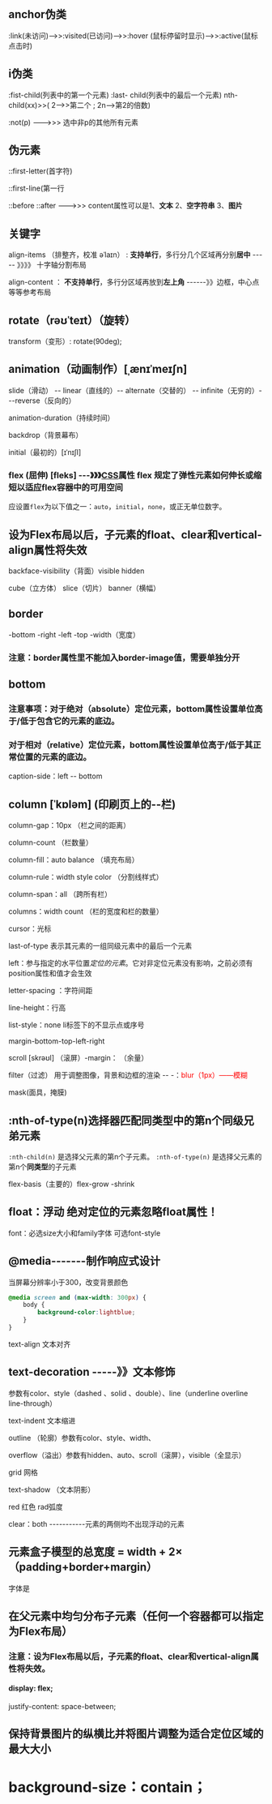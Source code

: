## anchor伪类

:link(未访问)-->>:visited(已访问)-->>:hover (鼠标停留时显示)-->>:active(鼠标点击时)

## i伪类

:fist-child(列表中的第一个元素)    :last- child(列表中的最后一个元素)      nth-child(xx)>>(  2-->>第二个 ; 2n-->第2的倍数)

:not(p)   --->>>   选中非p的其他所有元素

## 伪元素

::first-letter(首字符)

::first-line(第一行

::before    ::after   --->>>   content属性可以是1、**文本**   2、**空字符串**   3、**图片**

## 关键字

align-items （排整齐，校准  əˈlaɪn） :  **支持单行**，多行分几个区域再分别**居中**  ----- 》》》》 十字轴分割布局

align-content  ： **不支持单行**，多行分区域再放到**左上角**    ------》》边框，中心点等等参考布局

## rotate（rəʊˈteɪt）（旋转）

transform（变形）: rotate(90deg);

## animation（动画制作）[ˌænɪˈmeɪʃn]

slide（滑动） --   linear（直线的）--   alternate（交替的）   --        infinite（无穷的）---reverse（反向的）

animation-duration（持续时间）

backdrop（背景幕布）

initial（最初的）[ɪˈnɪʃl]

### **flex**  (屈伸)    [fleks]   ---》》》[CSS](https://developer.mozilla.org/zh-CN/css)属性 **flex** 规定了弹性元素如何伸长或缩短以适应flex容器中的可用空间

应设置`flex`为以下值之一：`auto`，`initial`，`none`，或正无单位数字。

## **设为Flex布局以后，子元素的float、clear和vertical-align属性将失效**

backface-visibility（背面）visible    hidden

cube（立方体）         slice（切片）     banner（横幅）

## border

-bottom  -right    -left  -top   -width（宽度）

### 注意：border属性里不能加入border-image值，需要单独分开

## bottom

### 注意事项：对于绝对（absolute）定位元素，bottom属性设置单位高于/低于**包含它的元素的底边**。

###                           对于相对（relative）定位元素，bottom属性设置单位高于/低于其正常位置的元素的底边。



caption-side：left  -- bottom

## column [ˈkɒləm] (印刷页上的--栏)

column-gap：10px       （栏之间的距离）

column-count  （栏数量）

column-fill：auto  balance    （填充布局）

column-rule：width style   color    （分割线样式）

column-span：all          （跨所有栏）

columns：width   count  （栏的宽度和栏的数量）

cursor：光标

last-of-type  表示其元素的一组同级元素中的最后一个元素

left：参与指定的水平位置*定位的元素*。它对非定位元素没有影响，之前必须有position属性和值才会生效

letter-spacing ：字符间距

line-height：行高

list-style：none             li标签下的不显示点或序号

margin-bottom-top-left-right

scroll   [skrəʊl]  （滚屏）-margin：              （余量）

filter（过滤）    用于调整图像，背景和边框的渲染     --           -：<font color=red>blur（1px）——模糊</font>

mask(面具，掩膜)

## :nth-of-type(n)选择器匹配同类型中的第n个同级兄弟元素

`:nth-child(n)` 是选择父元素的第n个子元素。 
`:nth-of-type(n)` 是选择父元素的第n个**同类型**的子元素

flex-basis（主要的）flex-grow -shrink

## float：浮动              绝对定位的元素忽略float属性！

font：必选size大小和family字体  可选font-style

## @media-------制作响应式设计

当屏幕分辨率小于300，改变背景颜色

```css
@media screen and (max-width: 300px) {
    body {
        background-color:lightblue;
    }
}
```

text-align 文本对齐

## text-decoration  -----》》文本修饰   

参数有color、style（dashed 、solid 、double）、line（underline overline line-through）

text-indent  文本缩进

outline  （轮廓）参数有color、style、width、

overflow（溢出）参数有hidden、auto、scroll（滚屏），visible（全显示）

grid  网格

text-shadow  （文本阴影）

red  红色 rad弧度

clear：both                    -----------元素的两侧均不出现浮动的元素

## 元素盒子模型的总宽度 = width + 2×（padding+border+margin）

字体是



## 在父元素中均匀分布子元素（任何一个容器都可以指定为Flex布局）

### 注意：设为Flex布局以后，子元素的float、clear和vertical-align属性将失效。

#### display: flex;

justify-content: space-between;



## 保持背景图片的纵横比并将图片调整为适合定位区域的最大大小

# background-size：contain；